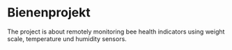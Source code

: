 # Bienenprojekt

The project is about remotely monitoring bee health indicators using weight scale, temperature und humidity sensors.
